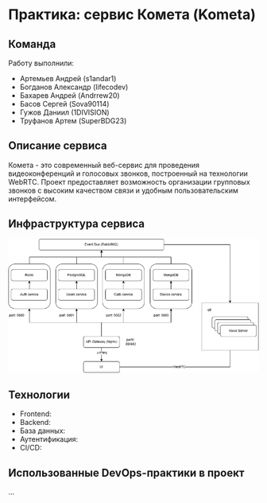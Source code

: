 # Практика: сервис Комета (Kometa)
## Команда
Работу выполнили:
- Артемьев Андрей (s1andar1)
- Богданов Александр (lifecodev)
- Бахарев Андрей (Andrrew20)
- Басов Сергей (Sova90114)
- Гужов Даниил (1DIVISION)
- Труфанов Артем (SuperBDG23)
## Описание сервиса
Комета - это современный веб-сервис для проведения видеоконференций и голосовых звонков, построенный на технологии WebRTC. Проект предоставляет возможность организации групповых звонков с высоким качеством связи и удобным пользовательским интерфейсом.
## Инфраструктура сервиса
![Схема сервиса](https://github.com/lifecodev/Kometa/blob/develop/service-schema.png?raw=true)
## Технологии
- Frontend:
- Backend:
- База данных:
- Аутентификация:
- CI/CD:
## Использованные DevOps-практики в проект
...
